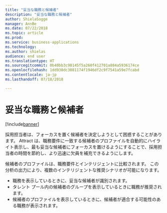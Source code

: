 ```yaml
---
title: "妥当な職務と候補者"
description: "妥当な職務と候補者"
author: ShielaSogge
manager: AnnBe
ms.date: 07/22/2018
ms.topic: article
ms.prod: 
ms.service: business-applications
ms.technology: 
ms.author: shielas
audience: end user
ms.translationtype: HT
ms.sourcegitcommit: 0b40bb3c98145f5a260f412701a884a5936174ce
ms.openlocfilehash: 1dd938dc3081174f1946df2c9f7541a59e7fcabd
ms.contentlocale: ja-jp
ms.lasthandoff: 07/18/2018

---
```


# <a name="relevant-jobs-and-candidates"></a>妥当な職務と候補者

[!include[banner](../../../includes/banner.md)]


採用担当者は、フォーカスを置く候補者を決定しようとして困惑することがあります。
Attract は、職務要件に一致する候補者のプロファイルを自動的にハイライト表示し、最も妥当な候補者にフォーカスを置けるようにすることで、採用担当者の時間を節約し、より迅速に欠員を補充できるようにします。

候補者のプロファイルは、職務要件とインテリジェントに比較されます。 この分析の出力により、複数のインテリジェントな推奨シナリオが可能になります。

-   職務を表示しているときに、妥当な候補者が識別されます。
-   タレント プール内の候補者のグループを表示しているときに職務が推奨されます。
-   候補者のプロファイルを表示しているときに、候補者が適合する可能性のある職務が表示されます。
    
<!--
## Who uses this feature
Recruiters
## Availability
Cloud
## Regional availability
Global
-->

